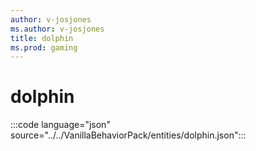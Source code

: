 ```yaml
---
author: v-josjones
ms.author: v-josjones
title: dolphin
ms.prod: gaming
---
```


# dolphin

:::code language="json" source="../../VanillaBehaviorPack/entities/dolphin.json":::
